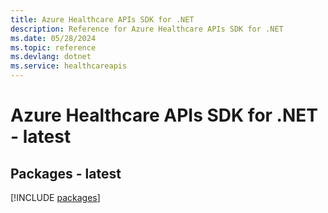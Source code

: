 ```yaml
---
title: Azure Healthcare APIs SDK for .NET
description: Reference for Azure Healthcare APIs SDK for .NET
ms.date: 05/28/2024
ms.topic: reference
ms.devlang: dotnet
ms.service: healthcareapis
---
```

# Azure Healthcare APIs SDK for .NET - latest
## Packages - latest
[!INCLUDE [packages](healthcare-apis-index.md)]